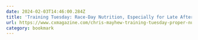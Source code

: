 ```yaml
---
date: 2024-02-03T14:46:00.284Z
title: 'Training Tuesday: Race-Day Nutrition, Especially for Late Afternoon Starts'
url: https://www.cxmagazine.com/chris-mayhew-training-tuesday-proper-nutrition-race-day-energy-cyclocross
category: bookmark
---
```

